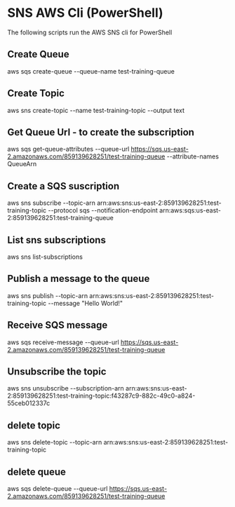 # SNS AWS Cli (PowerShell)

The following scripts run the AWS SNS cli for PowerShell

## Create Queue
<!-- This command creates a queue named  test-training-queue-->

aws sqs create-queue --queue-name test-training-queue

<!-- Output : {
    "QueueUrl": "https://sqs.us-east-2.amazonaws.com/859139628251/test-training-queue"
} -->

## Create Topic

<!-- This command creates SNS Topic test-training-topic -->

aws sns create-topic --name test-training-topic --output text

<!-- Output: arn:aws:sns:us-east-2:859139628251:test-training-topic -->

## Get Queue Url - to create the subscription

 aws sqs get-queue-attributes --queue-url https://sqs.us-east-2.amazonaws.com/859139628251/test-training-queue --attribute-names QueueArn

<!-- Output: {
    "Attributes": {
        "QueueArn": "arn:aws:sqs:us-east-2:859139628251:test-training-queue"
    }
} -->

## Create a SQS suscription

aws sns subscribe --topic-arn arn:aws:sns:us-east-2:859139628251:test-training-topic --protocol sqs --notification-endpoint arn:aws:sqs:us-east-2:859139628251:test-training-queue

<!-- topic-arn: sns topic arn
protocol: sqs - for queue subscription
notification-endpoint: Queue's ARN 
Output: {
    "SubscriptionArn": "arn:aws:sns:us-east-2:859139628251:test-training-topic:42296ce6-2000-41fc-bdc3-59b672951f62"
} -->

## List sns subscriptions

aws sns list-subscriptions

## Publish a message to the queue 

aws sns publish --topic-arn arn:aws:sns:us-east-2:859139628251:test-training-topic --message "Hello World!"

## Receive SQS message 
aws sqs receive-message --queue-url https://sqs.us-east-2.amazonaws.com/859139628251/test-training-queue

## Unsubscribe the topic

aws sns unsubscribe --subscription-arn arn:aws:sns:us-east-2:859139628251:test-training-topic:f43287c9-882c-49c0-a824-55ceb012337c

<!-- subscription-arn: output from the suscribe command -->

## delete topic

aws sns delete-topic --topic-arn arn:aws:sns:us-east-2:859139628251:test-training-topic

## delete queue

 aws sqs delete-queue --queue-url https://sqs.us-east-2.amazonaws.com/859139628251/test-training-queue